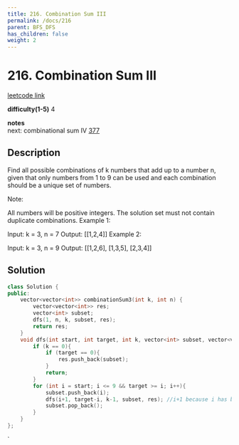 ```yaml
---
title: 216. Combination Sum III
permalink: /docs/216
parent: BFS_DFS
has_children: false
weight: 2
---
```

# 216. Combination Sum III
[leetcode link](https://leetcode.com/problems/combination-sum-iii/)

**difficulty(1-5)** 
4

**notes**   
next: combinational sum IV [377](/docs/377)

## Description
Find all possible combinations of k numbers that add up to a number n, given that only numbers from 1 to 9 can be used and each combination should be a unique set of numbers.

Note:

All numbers will be positive integers.
The solution set must not contain duplicate combinations.
Example 1:

Input: k = 3, n = 7
Output: [[1,2,4]]
Example 2:

Input: k = 3, n = 9
Output: [[1,2,6], [1,3,5], [2,3,4]]

## Solution

```c++
class Solution {
public:
    vector<vector<int>> combinationSum3(int k, int n) {
        vector<vector<int>> res;
        vector<int> subset;
        dfs(1, n, k, subset, res);
        return res;
    }
    void dfs(int start, int target, int k, vector<int> subset, vector<vector<int>>& res){
        if (k == 0){
            if (target == 0){
                res.push_back(subset);
            }
            return;
        }
        for (int i = start; i <= 9 && target >= i; i++){
            subset.push_back(i);
            dfs(i+1, target-i, k-1, subset, res); //i+1 because i has been used. next round start = i+1
            subset.pop_back();
        }
    }
};
```

<!-- 
Default label
{: .label }

Blue label
{: .label .label-blue }

Stable
{: .label .label-green }

New release
{: .label .label-purple }

Coming soon
{: .label .label-yellow }

Deprecated
{: .label .label-red } -->
`